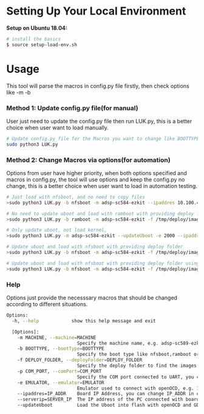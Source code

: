 # Setting Up Your Local Environment

**Setup on Ubuntu 18.04:**
```bash
# install the basics
$ source setup-load-env.sh
```
# Usage #

This tool will parse the macros in config.py file firstly, then check options like -m -b 

### Method 1: Update config.py file(for manual) ###

User just need to update the config.py file then run LUK.py, this is a better choice when user want to load manually.
```bash
# Update config.py file for the Macros you want to change like BOOTTYPE, EMULATOR,COM_PORT, then run
sudo python3 LUK.py
```

### Method 2: Change Macros via options(for automation) ###

Options from user have higher priority, when both options specified and macros in config.py, the tool will use options 
and keep the config.py no change, this is a better choice when user want to load in automation testing.
```bash
# Just load with nfsboot, and no need to copy files
>sudo python3 LUK.py -b nfsboot -m adsp-sc584-ezkit --ipaddres 10.100.4.50 --serverip 10.100.4.174

# No need to update uboot and load with ramboot with providing deploy folder
>sudo python3 LUK.py -b ramboot -m adsp-sc584-ezkit -f /tmp/deploy/images/adsp-sc584-ezkit

# Only update uboot, not load kernel, 
>sudo python3 LUK.py -m adsp-sc584-ezkit --updateUboot -e 2000 --ipaddres 10.100.4.50 --serverip 10.100.4.174

# Update uboot and load with nfsboot with providing deploy folder
>sudo python3 LUK.py -b nfsboot -m adsp-sc584-ezkit -f /tmp/deploy/images/adsp-sc584-ezkit/ --updateUboot -e 2000 --ipaddres 10.100.4.50 --serverip 10.100.4.174

# Update uboot and load with nfsboot with providing deploy folder using dhcp
>sudo python3 LUK.py -b nfsboot -m adsp-sc584-ezkit -f /tmp/deploy/images/adsp-sc584-ezkit/ --updateUboot -e 2000 --dhcp
```

### Help ###

Options just provide the necesssary macros that should be changed according to different situations.

``` bash    
Options:
  -h, --help            show this help message and exit

  [Options]:
    -m MACHINE, --machine=MACHINE
                          Specify the machine name, e.g. adsp-sc589-ezkit, you can change MACHINE in config file
    -b BOOTTYPE, --bootType=BOOTTYPE
                          Specify the boot type like nfsboot,ramboot or sdcardboot, you can change BOOTTYPE in config file
    -f DEPLOY_FOLDER, --deployFolder=DEPLOY_FOLDER
                          Specify the deploy folder to find the images that to be loaded, you can change DEPLOY_FOLDER in config file
    -p COM_PORT, --comPort=COM_PORT
                          Specify the COM port connected to UART, you can change COM_PORT in config file
    -e EMULATOR, --emulator=EMULATOR
                          Emulator used to connect with openOCD, e.g. 1000, 2000, you can change EMULATOR in config file
    --ipaddres=IP_ADDR    Board IP Address, you can change IP_ADDR in config file
    --serverip=SERVER_IP  The IP address of the PC connected with board, you can change SERVER_IP in config file
    --updateUboot         Load the Uboot into flash with openOCD and GDB, you can change UBOOT_UPDATE in config file

```    
